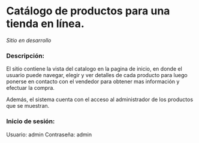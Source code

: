 # Catálogo de productos para una tienda en línea.

_Sitio en desarrollo_

### Descripción:
El sitio contiene la vista del catalogo en la pagina de inicio, en donde el usuario puede navegar, elegir y ver detalles de cada producto para luego ponerse en contacto con el vendedor para obtener mas información y efectuar la compra. 

Además, el sistema cuenta con el acceso al administrador de los productos que se muestran.

### Inicio de sesión:
Usuario: admin
Contraseña: admin
